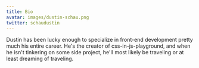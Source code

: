 ```yaml
---
title: Bio
avatar: images/dustin-schau.png
twitter: schaudustin
---
```


Dustin has been lucky enough to specialize in front-end development pretty much his entire career. He's the creator of css-in-js-playground, and when he isn't tinkering on some side project, he'll most likely be traveling or at least dreaming of traveling.

[css-in-js-playground]: https://css-in-js-playground.com
